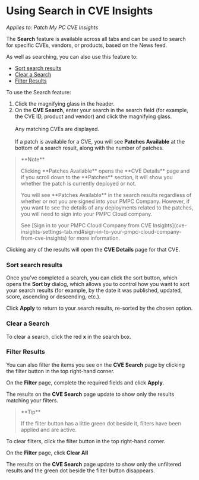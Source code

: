 # Using Search in CVE Insights

_Applies to: Patch My PC CVE Insights_

The **Search** feature is available across all tabs and can be used to search for specific CVEs, vendors, or products, based on the News feed.

As well as searching, you can also use this feature to:

* [Sort search results](using-search-in-cve-insights.md#sort-search-results)
* [Clear a Search](using-search-in-cve-insights.md#clear-a-search)
* [Filter Results](using-search-in-cve-insights.md#filter-results)

To use the Search feature:

1. Click the magnifying glass in the header.
2. On the **CVE Search**, enter your search in the search field (for example, the CVE ID, product and vendor) and click the magnifying glass.\
   \
   Any matching CVEs are displayed.\
   \
   If a patch is available for a CVE, you will see **Patches Available** at the bottom of a search result, along with the number of patches.

> \*\*Note\*\*
>
> Clicking \*\*Patches Available\*\* opens the \*\*CVE Details\*\* page and if you scroll down to the \*\*Patches\*\* section, it will show you whether the patch is currently deployed or not.
>
> You will see \*\*Patches Available\*\* in the search results regardless of whether or not you are signed into your PMPC Company. However, if you want to see the details of any deployments related to the patches, you will need to sign into your PMPC Cloud company.
>
> See \[Sign in to your PMPC Cloud Company from CVE Insights]\(cve-insights-settings-tab.md#sign-in-to-your-pmpc-cloud-company-from-cve-insights) for more information.

Clicking any of the results will open the **CVE Details** page for that CVE.

### Sort search results

Once you’ve completed a search, you can click the sort button, which opens the **Sort by** dialog, which allows you to control how you want to sort your search results (for example, by the date it was published, updated, score, ascending or descending, etc.).

Click **Apply** to return to your search results, re-sorted by the chosen option.

### Clear a Search

To clear a search, click the red **x** in the search box.

### Filter Results

You can also filter the items you see on the **CVE Search** page by clicking the filter button in the top right-hand corner.

On the **Filter** page, complete the required fields and click **Apply**.

The results on the **CVE Search** page update to show only the results matching your filters.

> \*\*Tip\*\*
>
> If the filter button has a little green dot beside it, filters have been applied and are active.

To clear filters, click the filter button in the top right-hand corner.

On the **Filter** page, click **Clear All**

The results on the **CVE Search** page update to show only the unfiltered results and the green dot beside the filter button disappears.